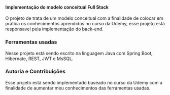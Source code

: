 ####  Implementação do modelo conceitual Full Stack

O projeto de trata de um modelo conceitual com a finalidade de colocar em prática os conhecimentos aprendidos no curso da Udemy, esse projeto está responsavel pela implementação 
do back-end.


### Ferramentas usadas

Nesse projeto está sendo escrito na linguagem Java com Spring Boot, Hibernate, REST, JWT e MsSQL.


### Autoria e Contribuições

Esse projeto está sendo implementado baseado no curso da Udemy com a finalidade de aumentar meu conhecimentos das ferramentas usadas.



 